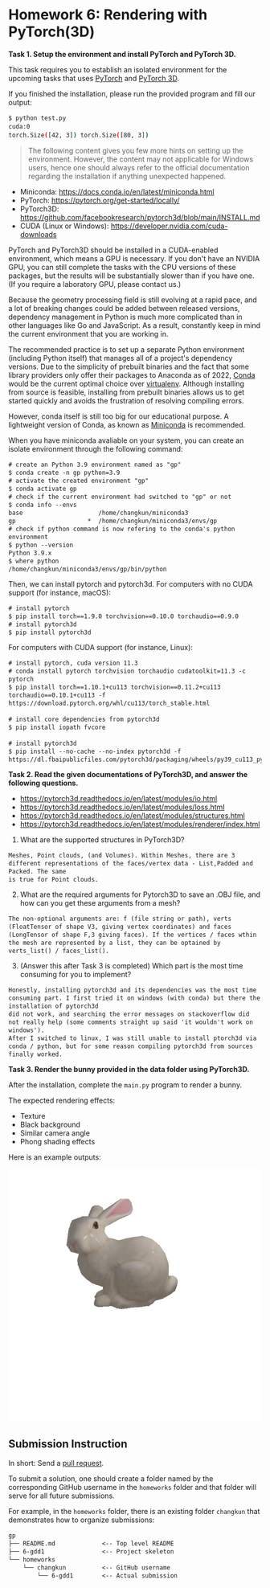 # Homework 6: Rendering with PyTorch(3D)

**Task 1. Setup the environment and install PyTorch and PyTorch 3D.**

This task requires you to establish an isolated environment for the upcoming
tasks that uses [PyTorch](https://pytorch.org/) and [PyTorch 3D](https://pytorch3d.org/).

If you finished the installation, please run the provided program and fill our output:

```bash
$ python test.py
cuda:0
torch.Size([42, 3]) torch.Size([80, 3])
```

> The following content gives you few more hints on setting up the environment.
> However, the content may not applicable for Windows users, hence one should
> always refer to the official documentation regarding the installation if
> anything unexpected happened.

- Miniconda: https://docs.conda.io/en/latest/miniconda.html
- PyTorch: https://pytorch.org/get-started/locally/
- PyTorch3D: https://github.com/facebookresearch/pytorch3d/blob/main/INSTALL.md
- CUDA (Linux or Windows): https://developer.nvidia.com/cuda-downloads

PyTorch and PyTorch3D should be installed in a CUDA-enabled environment, which means a GPU is necessary. If you don't have an NVIDIA GPU, you can still complete the tasks with the CPU versions of these packages, but the results will be substantially slower than if you have one. (If you require a laboratory GPU, please contact us.)

Because the geometry processing field is still evolving at a rapid pace, and a lot of breaking changes could be added between released versions, dependency management in Python is much more complicated than in other languages like Go and JavaScript. As a result, constantly keep in mind the current environment that you are working in.

The recommended practice is to set up a separate Python environment (including Python itself) that manages all of a project's dependency versions. Due to the simplicity of prebuilt binaries and the fact that some library providers only offer their packages to Anaconda as of 2022, [Conda](https://docs.conda.io/projects/conda/en/latest/) would be the current optimal choice over [virtualenv](https://virtualenv.pypa.io/en/latest/). Although installing from source is feasible, installing from prebuilt binaries allows us to get started quickly and avoids the frustration of resolving compiling errors.

However, conda itself is still too big for our educational purpose. A lightweight version of Conda,
as known as [Miniconda](https://docs.conda.io/en/latest/miniconda.html) is recommended.

When you have miniconda avaliable on your system, you can create an isolate environment
through the following command:

```shell
# create an Python 3.9 environment named as "gp"
$ conda create -n gp python=3.9
# activate the created environment "gp"
$ conda activate gp
# check if the current environment had switched to "gp" or not
$ conda info --envs
base                     /home/changkun/miniconda3
gp                    *  /home/changkun/miniconda3/envs/gp
# check if python command is now refering to the conda's python environment
$ python --version
Python 3.9.x
$ where python
/home/changkun/miniconda3/envs/gp/bin/python
```

Then, we can install pytorch and pytorch3d. For computers with no CUDA support (for instance, macOS):

```shell
# install pytorch
$ pip install torch==1.9.0 torchvision==0.10.0 torchaudio==0.9.0
# install pytorch3d
$ pip install pytorch3d
```

For computers with CUDA support (for instance, Linux):

```shell
# install pytorch, cuda version 11.3
# conda install pytorch torchvision torchaudio cudatoolkit=11.3 -c pytorch
$ pip install torch==1.10.1+cu113 torchvision==0.11.2+cu113 torchaudio==0.10.1+cu113 -f https://download.pytorch.org/whl/cu113/torch_stable.html

# install core dependencies from pytorch3d
$ pip install iopath fvcore

# install pytorch3d
$ pip install --no-cache --no-index pytorch3d -f https://dl.fbaipublicfiles.com/pytorch3d/packaging/wheels/py39_cu113_pyt1101/download.html
```

**Task 2. Read the given documentations of PyTorch3D, and answer the following questions.**

- https://pytorch3d.readthedocs.io/en/latest/modules/io.html
- https://pytorch3d.readthedocs.io/en/latest/modules/loss.html
- https://pytorch3d.readthedocs.io/en/latest/modules/structures.html
- https://pytorch3d.readthedocs.io/en/latest/modules/renderer/index.html

1. What are the supported structures in PyTorch3D?

```
Meshes, Point clouds, (and Volumes). Within Meshes, there are 3 different representations of the faces/vertex data - List,Padded and Packed. The same
is true for Point clouds.
```

2. What are the required arguments for Pytorch3D to save an .OBJ file, and how can you get these arguments from a mesh?

```
The non-optional arguments are: f (file string or path), verts (FloatTensor of shape V3, giving vertex coordinates) and faces (LongTensor of shape F,3 giving faces). If the vertices / faces wthin the mesh are represented by a list, they can be optained by verts_list() / faces_list(). 
```

3. (Answer this after Task 3 is completed) Which part is the most time consuming for you to implement?

```
Honestly, installing pytorch3d and its dependencies was the most time consuming part. I first tried it on windows (with conda) but there the installation of pytorch3d
did not work, and searching the error messages on stackoverflow did not really help (some comments straight up said 'it wouldn't work on windows').
After I switched to linux, I was still unable to install ptorch3d via conda / python, but for some reason compiling pytorch3d from sources finally worked.
```

**Task 3. Render the bunny provided in the data folder using PyTorch3D.**

After the installation, complete the `main.py` program to render a bunny.

The expected rendering effects:

- Texture
- Black background
- Similar camera angle
- Phong shading effects

Here is an example outputs:

![](./render.png)

## Submission Instruction

In short: Send a [pull request](https://github.com/mimuc/gp/pulls).

To submit a solution, one should create a folder named by the corresponding GitHub username in the `homeworks` folder and that folder will serve for all future submissions.

For example, in the `homeworks` folder, there is an existing folder `changkun`
that demonstrates how to organize submissions:

```
gp
├── README.md             <-- Top level README
├── 6-gdd1                <-- Project skeleton
└── homeworks
    └── changkun          <-- GitHub username
        └── 6-gdd1        <-- Actual submission
```